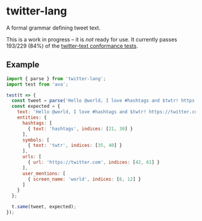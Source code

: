 # twitter-lang

A formal grammar defining tweet text.

This is a work in progress – it is *not* ready for use. It currently passes 193/229 (84%) of the [twitter-text conformance tests](https://github.com/twitter/twitter-text/tree/master/conformance).

## Example

```javascript
import { parse } from 'twitter-lang';
import test from 'ava';

test(t => {
  const tweet = parse('Hello @world, I love #hashtags and $twtr! https://twitter.com');
  const expected = {
    text: 'Hello @world, I love #hashtags and $twtr! https://twitter.com',
    entities: {
      hashtags: [
        { text: 'hashtags', indices: [21, 30] }
      ],
      symbols: [
        { text: 'twtr', indices: [35, 40] }
      ],
      urls: [
        { url: 'https://twitter.com', indices: [42, 61] }
      ],
      user_mentions: [
        { screen_name: 'world', indices: [6, 12] }
      ]
    }
  };

  t.same(tweet, expected);
});
```
